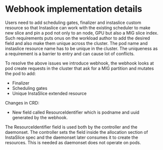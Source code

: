 # Webhook implementation details

Users need to add scheduling gates, finalizer and instaslice custom resource so that Instaslice can work with the existing scheduler to make new slice and pin a pod not only to an node, GPU but also a MIG slice index. Such requirements puts onus on the workload author to add the desired field and also make them unique across the cluster. The pod name and instaslice resource name has to be unique in the cluster. The uniqueness as a requirement is a barrier to entry and can cause lot of conflicts.

To resolve the above issues we introduce webhook, the webhook looks at pod create requests in the cluster that ask for a MIG partition and mutates the pod to add:
- Finalizer
- Scheduling gates
- Unique InstaSlice extended resource


Changes in CRD:
- New field called ResourceIdentifier which is podname and uuid generated by the webhook.

The ResourceIdentifier field is used both by the controller and the daemonset. The controller sets the field inside the allocation section of InstaSlice spec and the daemonset later consumes it to create the resources. This is needed as daemonset does not operate on pods.

